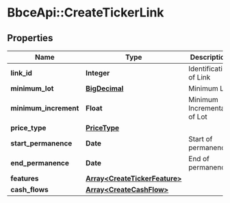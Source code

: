 # BbceApi::CreateTickerLink

## Properties
Name | Type | Description | Notes
------------ | ------------- | ------------- | -------------
**link_id** | **Integer** | Identification of Link | 
**minimum_lot** | [**BigDecimal**](BigDecimal.md) | Minimum Lot | 
**minimum_increment** | **Float** | Minimum Incremental of Lot | 
**price_type** | [**PriceType**](PriceType.md) |  | 
**start_permanence** | **Date** | Start of permanence | [optional] 
**end_permanence** | **Date** | End of permanence | [optional] 
**features** | [**Array&lt;CreateTickerFeature&gt;**](CreateTickerFeature.md) |  | [optional] 
**cash_flows** | [**Array&lt;CreateCashFlow&gt;**](CreateCashFlow.md) |  | 

